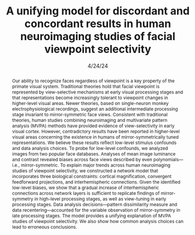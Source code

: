 ---
title: "A unifying model for discordant and concordant results in human neuroimaging studies of facial viewpoint selectivity"

date: 4/24/24
authors_string: Cambria Revsine, Javier Gonzalez-Castillo, Elisha Merriam, Peter Bandettini, Fernando Ramírez
authors:
   - Cambria Revsine
   - Javier Gonzalez-Castillo
   - Elisha Merriam
   - Peter Bandettini
   - Fernando Ramírez
author_ids:
   - javier_gonzalezcastillo
   - peter_bandettini
   - fernando_ramirez
journal: 'Journal of Neuroscience'
volume: 44.0
issue: 17.0
pages: 
book_title: ''
publisher: ''
isbn: 
abstract: 'Our ability to recognize faces regardless of viewpoint is a key property of the primate visual system. Traditional theories hold that facial viewpoint is represented by view-selective mechanisms at early visual processing stages and that representations become increasingly tolerant to viewpoint changes in higher-level visual areas. Newer theories, based on single-neuron monkey electrophysiological recordings, suggest an additional intermediate processing stage invariant to mirror-symmetric face views. Consistent with traditional theories, human studies combining neuroimaging and multivariate pattern analysis (MVPA) methods have provided evidence of view-selectivity in early visual cortex. However, contradictory results have been reported in higher-level visual areas concerning the existence in humans of mirror-symmetrically tuned representations. We believe these results reflect low-level stimulus confounds and data analysis choices. To probe for low-level confounds, we analyzed images from two popular face databases. Analyses of mean image luminance and contrast revealed biases across face views described by even polynomials—i.e., mirror-symmetric. To explain major trends across human neuroimaging studies of viewpoint selectivity, we constructed a network model that incorporates three biological constraints: cortical magnification, convergent feedforward projections, and interhemispheric connections. Given the identified low-level biases, we show that a gradual increase of interhemispheric connections across network layers is sufficient to replicate findings of mirror-symmetry in high-level processing stages, as well as view-tuning in early processing stages. Data analysis decisions—pattern dissimilarity measure and data recentering—accounted for the variable observation of mirror-symmetry in late processing stages. The model provides a unifying explanation of MVPA studies of viewpoint selectivity. We also show how common analysis choices can lead to erroneous conclusions.'
project_id: 
paper_url: https://www.jneurosci.org/content/44/17/e0296232024.abstract
doi: https://doi.org/10.1523/JNEUROSCI.0296-23.2024
data_loc: ''
code_loc: 'https://github.com/toporam/model-crossings'
file: '/assets/publications/'
file_name: ''
type: journal_article
pub_str: 'Journal of Neuroscience (4/24) 44 (17)'
layout: publication 
---